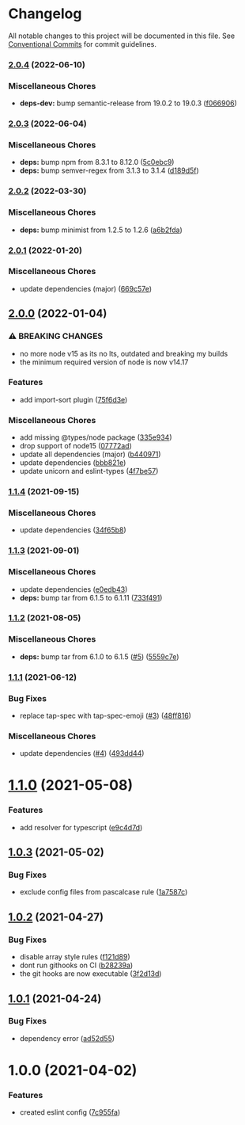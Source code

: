 # Changelog

All notable changes to this project will be documented in this file. See
[Conventional Commits](https://conventionalcommits.org) for commit guidelines.

### [2.0.4](https://github.com/rweich/eslint-config/compare/v2.0.3...v2.0.4) (2022-06-10)


### Miscellaneous Chores

* **deps-dev:** bump semantic-release from 19.0.2 to 19.0.3 ([f066906](https://github.com/rweich/eslint-config/commit/f066906180b7679bf9cc64ad0a837926f7561bc6))

### [2.0.3](https://github.com/rweich/eslint-config/compare/v2.0.2...v2.0.3) (2022-06-04)


### Miscellaneous Chores

* **deps:** bump npm from 8.3.1 to 8.12.0 ([5c0ebc9](https://github.com/rweich/eslint-config/commit/5c0ebc9e965f6325bfbbf57c8ab93cee1ff0863d))
* **deps:** bump semver-regex from 3.1.3 to 3.1.4 ([d189d5f](https://github.com/rweich/eslint-config/commit/d189d5f41f86d5fdd32511150c32f81e6b5e3721))

### [2.0.2](https://github.com/rweich/eslint-config/compare/v2.0.1...v2.0.2) (2022-03-30)


### Miscellaneous Chores

* **deps:** bump minimist from 1.2.5 to 1.2.6 ([a6b2fda](https://github.com/rweich/eslint-config/commit/a6b2fdaceb969c6be92d2b76f08708cd691288c7))

### [2.0.1](https://github.com/rweich/eslint-config/compare/v2.0.0...v2.0.1) (2022-01-20)


### Miscellaneous Chores

* update dependencies (major) ([669c57e](https://github.com/rweich/eslint-config/commit/669c57eef615e41fcb3b10b6cc091ddece805617))

## [2.0.0](https://github.com/rweich/eslint-config/compare/v1.1.4...v2.0.0) (2022-01-04)


### ⚠ BREAKING CHANGES

* no more node v15 as its no lts, outdated and breaking
my builds
* the minimum required version of node is now v14.17

### Features

* add import-sort plugin ([75f6d3e](https://github.com/rweich/eslint-config/commit/75f6d3eb38f6db412950a4f613d6f4291cf928a3))


### Miscellaneous Chores

* add missing @types/node package ([335e934](https://github.com/rweich/eslint-config/commit/335e93401c2415a6f932d9c4378db6c0eb6d5ff8))
* drop support of node15 ([07772ad](https://github.com/rweich/eslint-config/commit/07772ad11a0633e119fa73ba5a50fc91aa5c9ecb))
* update all dependencies (major) ([b440971](https://github.com/rweich/eslint-config/commit/b440971397b8ec492df763456ca35864581faeb2))
* update dependencies ([bbb821e](https://github.com/rweich/eslint-config/commit/bbb821ea2e4e7d3611d0de470da53c48d9f84f80))
* update unicorn and eslint-types ([4f7be57](https://github.com/rweich/eslint-config/commit/4f7be574ae509a9c8f895823342f882076407ba4))

### [1.1.4](https://github.com/rweich/eslint-config/compare/v1.1.3...v1.1.4) (2021-09-15)


### Miscellaneous Chores

* update dependencies ([34f65b8](https://github.com/rweich/eslint-config/commit/34f65b8d52c57bb85361549f4d80c43b8b4062ae))

### [1.1.3](https://github.com/rweich/eslint-config/compare/v1.1.2...v1.1.3) (2021-09-01)


### Miscellaneous Chores

* update dependencies ([e0edb43](https://github.com/rweich/eslint-config/commit/e0edb43a1847201cf815db11e4c4088e6c36821e))
* **deps:** bump tar from 6.1.5 to 6.1.11 ([733f491](https://github.com/rweich/eslint-config/commit/733f491324c9286140d8e7d665ddb5562ea9a0de))

### [1.1.2](https://github.com/rweich/eslint-config/compare/v1.1.1...v1.1.2) (2021-08-05)


### Miscellaneous Chores

* **deps:** bump tar from 6.1.0 to 6.1.5 ([#5](https://github.com/rweich/eslint-config/issues/5)) ([5559c7e](https://github.com/rweich/eslint-config/commit/5559c7e5d128a252eaf4628efcd16035c8a4ba60))

### [1.1.1](https://github.com/rweich/eslint-config/compare/v1.1.0...v1.1.1) (2021-06-12)


### Bug Fixes

* replace tap-spec with tap-spec-emoji ([#3](https://github.com/rweich/eslint-config/issues/3)) ([48ff816](https://github.com/rweich/eslint-config/commit/48ff816251f4dee45ad252e07111cf9628bb778c))


### Miscellaneous Chores

* update dependencies ([#4](https://github.com/rweich/eslint-config/issues/4)) ([493dd44](https://github.com/rweich/eslint-config/commit/493dd444023c07c55c90c5930a59df636173ac07))

# [1.1.0](https://github.com/rweich/eslint-config/compare/v1.0.3...v1.1.0) (2021-05-08)


### Features

* add resolver for typescript ([e9c4d7d](https://github.com/rweich/eslint-config/commit/e9c4d7dcdb47584bbd331fec68843d6ece7ed0e6))

## [1.0.3](https://github.com/rweich/eslint-config/compare/v1.0.2...v1.0.3) (2021-05-02)


### Bug Fixes

* exclude config files from pascalcase rule ([1a7587c](https://github.com/rweich/eslint-config/commit/1a7587cf907d5f6f66b36640809ba1b32b3d8654))

## [1.0.2](https://github.com/rweich/eslint-config/compare/v1.0.1...v1.0.2) (2021-04-27)


### Bug Fixes

* disable array style rules ([f121d89](https://github.com/rweich/eslint-config/commit/f121d89c4113938ca1129b86c45fa3282203a0d3))
* dont run githooks on CI ([b28239a](https://github.com/rweich/eslint-config/commit/b28239a48c74db10933dcd64c0c01a5f710df951))
* the git hooks are now executable ([3f2d13d](https://github.com/rweich/eslint-config/commit/3f2d13df7ad253a96d840dc724d1cc02a466a4ba))

## [1.0.1](https://github.com/rweich/eslint-config/compare/v1.0.0...v1.0.1) (2021-04-24)


### Bug Fixes

* dependency error ([ad52d55](https://github.com/rweich/eslint-config/commit/ad52d55f55ee09018a283a3575fd3ccda7abae67))

# 1.0.0 (2021-04-02)


### Features

* created eslint config ([7c955fa](https://github.com/rweich/eslint-config/commit/7c955fa9b792b6828cae7e09c8924b846f504da2))
